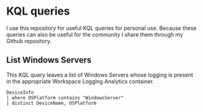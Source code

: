 # KQL queries
I use this repository for useful KQL queries for personal use. Because these queries can also be useful for the community I share them through my Github repository.

## List Windows Servers
This KQL query leaves a list of Windows Servers whose logging is present in the appropriate Workspace Logging Analytics container.
```
DeviceInfo
| where OSPlatform contains "WindowsServer"
| distinct DeviceName, OSPlatform
```